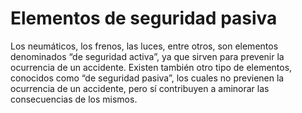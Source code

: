# Elementos de seguridad pasiva

Los neumáticos, los frenos, las luces, entre otros, son elementos denominados “de seguridad activa”, ya que sirven para prevenir la ocurrencia de un accidente. Existen también otro tipo de elementos, conocidos como “de seguridad pasiva”, los cuales no previenen la ocurrencia de un accidente, pero sí contribuyen a aminorar las consecuencias de los mismos.

